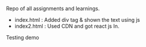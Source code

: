 Repo of all assignments and learnings.
- index.html : Added div tag & shown the text using js
- index2.html : Used CDN and got react js In.

Testing demo